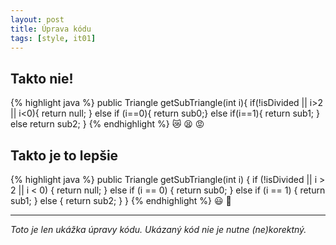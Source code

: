 ```yaml
---
layout: post
title: Úprava kódu
tags: [style, it01]
---
```


## Takto nie!
{% highlight java %}
public Triangle getSubTriangle(int i){
         if(!isDivided  || i>2 || i<0){
            return null;
        }
        else if (i==0){
                return sub0;}
            else if(i==1){
                 return sub1;
                }
                          else return sub2;
                        }
{% endhighlight %}
:crying_cat_face: :tired_face: :rage: 

## Takto je to lepšie

{% highlight java %}
public Triangle getSubTriangle(int i) {
    if (!isDivided || i > 2 || i < 0) {
	return null;
    } else if (i == 0) {
	return sub0;
    } else if (i == 1) {
	return sub1;
    } else {
	return sub2;
    }
}
{% endhighlight %}
:smiley: :beers:

---
_Toto je len ukážka úpravy kódu. Ukázaný kód nie je nutne (ne)korektný._
